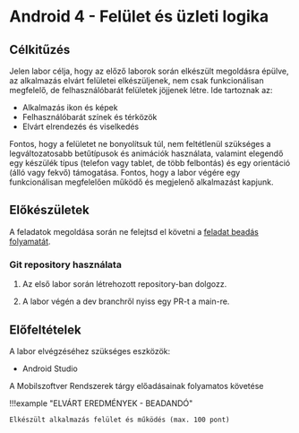 # Android 4 - Felület és üzleti logika

## Célkitűzés

Jelen labor célja, hogy az előző laborok során elkészült megoldásra épülve, az alkalmazás elvárt felületei elkészüljenek, nem csak funkcionálisan megfelelő, de felhasználóbarát felületek jöjjenek létre. Ide tartoznak az: 

- Alkalmazás ikon és képek 
- Felhasználóbarát színek és térközök 
- Elvárt elrendezés és viselkedés 

Fontos, hogy a felületet ne bonyolítsuk túl, nem feltétlenül szükséges a legváltozatosabb betűtípusok és animációk használata, valamint elegendő egy készülék típus (telefon vagy tablet, de több felbontás) és egy orientáció (álló vagy fekvő) támogatása. Fontos, hogy a labor végére egy funkcionálisan megfelelően működő és megjelenő alkalmazást kapjunk. 


## Előkészületek

A feladatok megoldása során ne felejtsd el követni a [feladat beadás folyamatát](../../tudnivalok/github/GitHub.md).

### Git repository használata

1. Az első labor során létrehozott repository-ban dolgozz.

2. A labor végén a dev branchről nyiss egy PR-t a main-re.

## Előfeltételek 

A labor elvégzéséhez szükséges eszközök: 

- Android Studio

A Mobilszoftver Rendszerek tárgy előadásainak folyamatos követése 

!!!example "ELVÁRT EREDMÉNYEK - BEADANDÓ" 

    Elkészült alkalmazás felület és működés (max. 100 pont)  